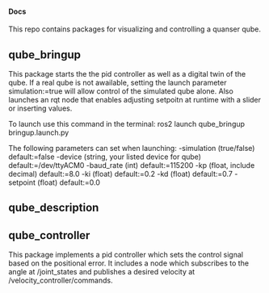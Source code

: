 #### Docs
This repo contains packages for visualizing and controlling a quanser qube. 

## qube_bringup
This package starts the the pid controller as well as a digital twin of the qube. 
If a real qube is not awailable, setting the launch parameter simulation:=true will allow control of the simulated qube alone. 
Also launches an rqt node that enables adjusting setpoitn at runtime with a slider or inserting values.

To launch use this command in the terminal:
ros2 launch qube_bringup bringup.launch.py

The following parameters can set when launching:
-simulation (true/false) default:=false
-device (string, your listed device for qube) default:=/dev/ttyACM0
-baud_rate (int) default:=115200
-kp (float, include decimal) default:=8.0
-ki (float) default:=0.2
-kd (float) default:=0.7
-setpoint (float) default:=0.0

## qube_description



## qube_controller
This package implements a pid controller which sets the control signal based on the positional error.
It includes a node which subscribes to the angle at /joint_states and publishes a desired velocity at /velocity_controller/commands.
